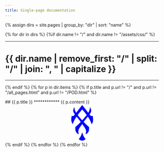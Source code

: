 ```yaml
---
title: Single-page documentation
---
```


{% assign dirs = site.pages | group_by: "dir" | sort: "name" %} 

{% for dir in dirs %}
{%if dir.name != "/" and dir.name != "/assets/css/" %}
*****
# {{ dir.name | remove_first: "/" | split: "/" | join: ", " | capitalize }}
*****
{% endif %}
  {% for p in dir.items %}
    {% if p.title and p.url != "/" and p.url != "/all_pages.html" and p.url != "/POD.html" %}
<div id="{{p.id}}">
## {{ p.title }}
************
{{ p.content }}
<center><img src="/images/pod.svg" width=75 height=120></center>
    {% endif %}
  {% endfor %}
{% endfor %}

